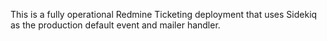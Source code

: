 This is a fully operational Redmine Ticketing deployment that uses Sidekiq as the production default event and mailer handler.
